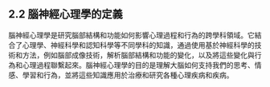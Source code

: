 ## 2.2 腦神經心理學的定義

腦神經心理學是研究腦部結構和功能如何影響心理過程和行為的跨學科領域。它結合了心理學、神經科學和認知科學等不同學科的知識，通過使用基於神經科學的技術和方法，例如腦部成像技術，解析腦部結構和功能的變化，以及將這些變化與行為和心理過程聯繫起來。腦神經心理學的目的是理解大腦如何支持我們的思考、情感、學習和行為，並將這些知識應用於治療和研究各種心理疾病和疾病。